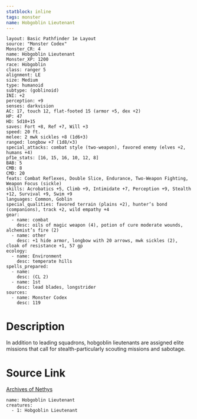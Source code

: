 ```yaml
---
statblock: inline
tags: monster
name: Hobgoblin Lieutenant
---
```

```statblock
layout: Basic Pathfinder 1e Layout
source: "Monster Codex"
Monster_CR: 4
name: Hobgoblin Lieutenant
Monster_XP: 1200
race: Hobgoblin
class: ranger 5
alignment: LE
size: Medium
type: humanoid
subtype: (goblinoid)
INI: +2
perception: +9
senses: darkvision
AC: 17, touch 12, flat-footed 15 (armor +5, dex +2)
HP: 47
HD: 5d10+15
saves: Fort +8, Ref +7, Will +3
speed: 20 ft.
melee: 2 mwk sickles +8 (1d6+3)
ranged: longbow +7 (1d8/×3)
special_attacks: combat style (two-weapon), favored enemy (elves +2, humans +4)
pf1e_stats: [16, 15, 16, 10, 12, 8]
BAB: 5
CMB: 8
CMD: 20
feats: Combat Reflexes, Double Slice, Endurance, Two-Weapon Fighting, Weapon Focus (sickle)
skills: Acrobatics +5, Climb +9, Intimidate +7, Perception +9, Stealth +12, Survival +9, Swim +9
languages: Common, Goblin
special_qualities: favored terrain (plains +2), hunter’s bond (companions), track +2, wild empathy +4
gear:
  - name: combat
    desc: oils of magic weapon (4), potion of cure moderate wounds, alchemist’s fire (2)
  - name: other
    desc: +1 hide armor, longbow with 20 arrows, mwk sickles (2), cloak of resistance +1, 57 gp
ecology:
  - name: Environment
    desc: temperate hills
spells_prepared:
  - name:
    desc: (CL 2)
  - name: 1st
    desc: lead blades, longstrider
sources:
  - name: Monster Codex
    desc: 119
```
# Description
In addition to leading squadrons, hobgoblin lieutenants are assigned elite missions that call for stealth-particularly scouting missions and sabotage.
# Source Link
[Archives of Nethys](https://aonprd.com/MonsterDisplay.aspx?ItemName=Hobgoblin%20Lieutenant)
```encounter-table
name: Hobgoblin Lieutenant
creatures:
  - 1: Hobgoblin Lieutenant
```
